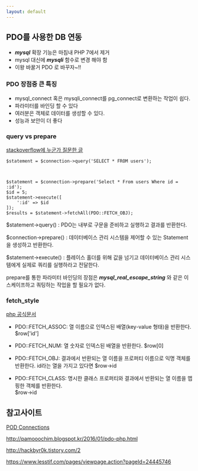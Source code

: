 ```yaml
---
layout: default
---
```


## PDO를 사용한 DB 연동 

* ***mysql*** 확장 기능은 마침내 PHP 7에서 제거
* mysql 대신에 ***mysqli*** 함수로 변경 해야 함
* 이왕 바꿀거 PDO 로 바꾸자~!!


### PDO 장점중 큰 특징

* mysql_connect 혹은 mysqli_connect를 pg_connect로 변환하는 작업이 쉽다.
* 파라미터를 바인딩 할 수 있다
* 여러분은 객체로 데이터를 생성할 수 있다.
* 성능과 보안이 더 좋다


 
### query vs prepare

[stackoverflow에 누군가 질문한 글](http://stackoverflow.com/questions/4700623/pdos-query-vs-execute)

```
$statement = $connection->query('SELECT * FROM users');



$statement = $connection->prepare('Select * From users Where id = :id');
$id = 5;
$statement->execute([
    ':id' => $id
]);
$results = $statement->fetchAll(PDO::FETCH_OBJ);
```

$statement->query() : PDO는 내부로 구문을 준비하고 실행하고 결과를 반환한다.

$connection->prepare() :  데이터베이스 관리 시스템을 제어할 수 있는 Statement을 생성하고 반환한다.

$statement->execute() : 플레이스 홀더를 위해 값을 넘기고 데이터베이스 관리 시스템에게 실제로 쿼리를 실행하라고 전달한다.

prepare를 통한 파라미터 바인딩의 장점은  ***mysql_real_escape_string*** 와 같은 이스케이프하고 쿼팅하는 작업을
할 필요가 없다.


### fetch_style

[php 공식문서](http://php.net/manual/kr/pdostatement.fetch.php)

* PDO::FETCH_ASSOC: 열 이름으로 인덱스된 배열(key-value 형태)을 반환한다. $row['id']

* PDO::FETCH_NUM: 열 숫자로 인덱스된 배열을 반환한다. $row[0]

* PDO::FETCH_OBJ: 결과에서 반환되는 열 이름을 프로퍼티 이름으로 익명 객체를 반환한다. id라는 열을 가지고 있다면 $row->id

* PDO::FETCH_CLASS: 명시한 클래스 프로퍼티와 결과에서 반환되는 열 이름을 맵핑한 객체를 반환한다.<br>$row->id


## 참고사이트 
[POD Connections](http://php.net/manual/en/pdo.connections.php)

<http://pamooochim.blogspot.kr/2016/01/pdo-php.html>

<http://hackbyr0k.tistory.com/2>

<https://www.lesstif.com/pages/viewpage.action?pageId=24445746>